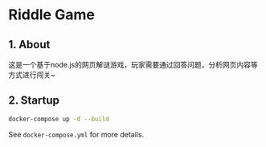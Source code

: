 # Riddle Game

## 1. About

这是一个基于node.js的网页解谜游戏，玩家需要通过回答问题，分析网页内容等方式进行闯关~

## 2. Startup

```sh
docker-compose up -d --build
```

See `docker-compose.yml` for more details.
